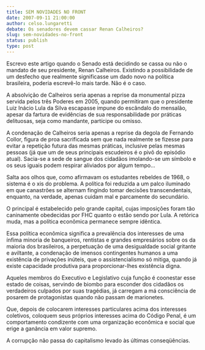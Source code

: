 ```yaml
---
title: SEM NOVIDADES NO FRONT
date: 2007-09-11 21:00:00
author: celso.lungaretti
debate: Os senadores devem cassar Renan Calheiros?
slug: sem-novidades-no-front
status: publish 
type: post
---
```


Escrevo este artigo quando o Senado está decidindo se cassa ou não o mandato de seu presidente, Renan Calheiros. Existindo a possibilidade de um desfecho que realmente significasse um dado novo na política brasileira, poderia escrevê-lo mais tarde. Não é o caso.  

A absolvição de Calheiros seria apenas a reprise da monumental pizza servida pelos três Poderes em 2005, quando permitiram que o presidente Luiz Inácio Lula da Silva escapasse impune do escândalo do mensalão, apesar da fartura de evidências de sua responsabilidade por práticas delituosas, seja como mandante, partícipe ou omisso.  

A condenação de Calheiros seria apenas a reprise da degola de Fernando Collor, figura de proa sacrificada sem que nada realmente se fizesse para evitar a repetição futura das mesmas práticas, inclusive pelas mesmas pessoas (já que um de seus principais escudeiros é o pivô do episódio atual). Sacia-se a sede de sangue dos cidadãos imolando-se um símbolo e os seus iguais podem respirar aliviados por algum tempo...  

Salta aos olhos que, como afirmavam os estudantes rebeldes de 1968, o sistema é o xis do problema. A política foi reduzida a um palco iluminado em que canastrões se alternam fingindo tomar decisões transcendentais, enquanto, na verdade, apenas cuidam mal e parcamente do secundário.   

O principal é estabelecido pelo grande capital, cujas imposições foram tão caninamente obedecidas por FHC quanto o estão sendo por Lula. A retórica muda, mas a política econômica permanece sempre idêntica.  

Essa política econômica significa a prevalência dos interesses de uma ínfima minoria de banqueiros, rentistas e grandes empresários sobre os da maioria dos brasileiros, a perpetuação de uma desigualdade social gritante e aviltante, a condenação de imensos contingentes humanos a uma existência de privações inúteis, que o assistencialismo só mitiga, quando já existe capacidade produtiva para proporcionar-lhes existência digna.  

Aqueles membros do Executivo e Legislativo cuja função é coonestar esse estado de coisas, servindo de biombo para esconder dos cidadãos os verdadeiros culpados por suas tragédias, já carregam a má consciência de posarem de protagonistas quando não passam de marionetes.   

Que, depois de colocarem interesses particulares acima dos interesses coletivos, coloquem seus próprios interesses acima do Código Penal, é um comportamento condizente com uma organização econômica e social que erige a ganância em valor supremo.   

A corrupção não passa do capitalismo levado às últimas conseqüências.
